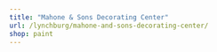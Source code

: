 ```yaml
---
title: "Mahone & Sons Decorating Center"
url: /lynchburg/mahone-and-sons-decorating-center/
shop: paint
---
```

